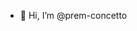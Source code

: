 - 👋 Hi, I’m @prem-concetto

<!---
prem-concetto/prem-concetto is a ✨ special ✨ repository because its `README.md` (this file) appears on your GitHub profile.
You can click the Preview link to take a look at your changes.
--->

